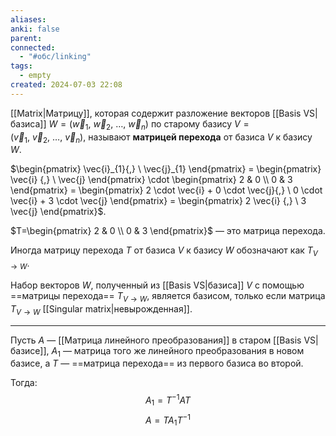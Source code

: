 ```yaml
---
aliases: 
anki: false
parent: 
connected:
  - "#обс/linking"
tags:
  - empty
created: 2024-07-03 22:08
---
```



 [[Matrix|Матрицу]], которая содержит разложение векторов [[Basis VS|базиса]]  $W = (\vec{w}_{1}{,} \ \vec{w}_{2}{,} \ \ldots{,} \ \vec{w}_{n})$ по старому базису $V = (\vec{v}_{1}{,} \ \vec{v}_{2}{,} \ \ldots{,} \ \vec{v}_{n})$, называют **матрицей перехода** от базиса $V$ к базису $W$.


$\begin{pmatrix} \vec{i}_{1}{,} \ \vec{j}_{1} \end{pmatrix} = \begin{pmatrix} \vec{i} {,} \ \vec{j} \end{pmatrix} \cdot \begin{pmatrix} 2 & 0 \\ 0 & 3 \end{pmatrix} = \begin{pmatrix} 2 \cdot \vec{i} + 0 \cdot \vec{j}{,} \ 0 \cdot \vec{i} + 3 \cdot \vec{j} \end{pmatrix} = \begin{pmatrix} 2 \vec{i} {,} \ 3 \vec{j} \end{pmatrix}$.


$T=\begin{pmatrix} 2 & 0 \\ 0 & 3 \end{pmatrix}$ — это матрица перехода.

Иногда матрицу перехода $T$ от базиса $V$ к базису $W$ обозначают как $T_{V \rightarrow W}$.

Набор векторов $W$, полученный из [[Basis VS|базиса]]  $V$ с помощью ==матрицы перехода== $T_{V \rightarrow W}$, является базисом, только если матрица $T_{V \rightarrow W}$ [[Singular matrix|невырожденная]].

---

Пусть $A$ — [[Матрица линейного преобразования]] в старом [[Basis VS|базисе]], $A_1$ — матрица того же линейного преобразования в новом базисе, а $T$ — ==матрица перехода== из первого базиса во второй.

Тогда:
$$A_1=T^{-1}AT$$
$$A=TA_1T^{-1}$$
